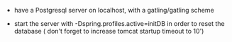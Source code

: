 * have a Postgresql server on localhost, with a gatling/gatling scheme

* start the server with -Dspring.profiles.active=initDB in order to reset the database (
don't forget to increase tomcat startup timeout to 10')